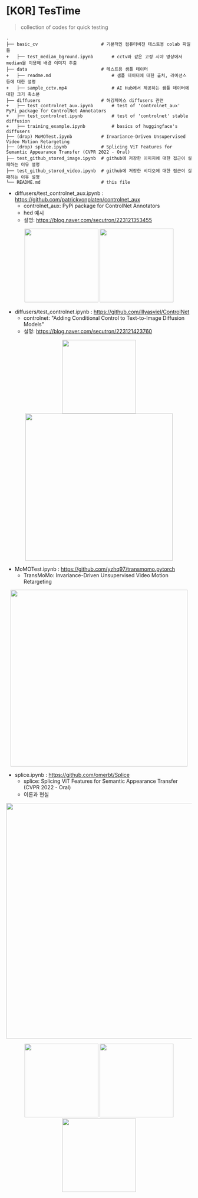 # [KOR] TesTime
> collection of codes for quick testing

    .
    ├── basic_cv                        # 기본적인 컴퓨터비전 테스트용 colab 파일들  
    +   ├── test_median_bground.ipynb       # cctv와 같은 고정 시야 영상에서 median을 이용해 배경 이미지 추출 
    ├── data                            # 테스트용 샘플 데이터
    +   ├── readme.md                       # 샘플 데이터에 대한 출처, 라이선스 등에 대한 설명 
    +   ├── sample_cctv.mp4                 # AI Hub에서 제공하는 샘플 데이터에 대한 크기 축소본 
    ├── diffusers                       # 허깅페이스 diffusers 관련
    +   ├── test_controlnet_aux.ipynb       # test of 'controlnet_aux' PyPi package for ControlNet Annotators 
    +   ├── test_controlnet.ipynb           # test of 'controlnet' stable diffusion 
    +   ├── training_example.ipynb          # basics of huggingface's diffusers 
    ├── (drop) MoMOTest.ipynb           # Invariance-Driven Unsupervised Video Motion Retargeting
    ├── (drop) splice.ipynb             # Splicing ViT Features for Semantic Appearance Transfer (CVPR 2022 - Oral)
    ├── test_github_stored_image.ipynb  # github에 저장한 이미지에 대한 접근이 실패하는 이유 설명
    ├── test_github_stored_video.ipynb  # github에 저장한 비디오에 대한 접근이 실패하는 이유 설명
    └── README.md                       # this file

- diffusers/test_controlnet_aux.ipynb : https://github.com/patrickvonplaten/controlnet_aux
   - controlnet_aux: PyPi package for ControlNet Annotators
   - hed 예시
   - 설명: https://blog.naver.com/secutron/223121353455
</p>
<p align='center'>   
    <img src='https://github.com/secutron/TesTime/assets/1733748/c245e542-1ac0-4fde-b827-20abd60ffad8' width="200"/>
    <img src='https://github.com/secutron/TesTime/assets/1733748/f8f0b6bd-8f7c-419d-aab6-f0db5c275c5f' width="200"/>
</p>

- diffusers/test_controlnet.ipynb : https://github.com/lllyasviel/ControlNet
   - controlnet: "Adding Conditional Control to Text-to-Image Diffusion Models"
   - 설명: https://blog.naver.com/secutron/223121423760
</p>
<p align='center'>   
    <img src='https://github.com/secutron/TesTime/assets/1733748/9f5f20e3-dd61-41e9-8076-191a6d6f4e37' width="200"/>
    <img src='https://github.com/secutron/TesTime/assets/1733748/ee6d6e58-d41b-44f9-86c3-fa7105224da8' width="400"/>
</p>

- MoMOTest.ipynb : https://github.com/yzhq97/transmomo.pytorch
   - TransMoMo: Invariance-Driven Unsupervised Video Motion Retargeting
<p align='center'>  
  <img src='https://yzhq97.github.io/assets/transmomo/dance.gif' width='480'/>
</p>

- splice.ipynb : https://github.com/omerbt/Splice
   - splice: Splicing ViT Features for Semantic Appearance Transfer (CVPR 2022 - Oral)
   - 이론과 현실
<p align='center'>  
  <img src='https://github.com/omerbt/Splice/blob/master/imgs/teaser.png'  width='640'/>
</p>
<p align='center'>   
    <img src='https://github.com/secutron/TesTime/assets/1733748/5cbd34e9-933f-4101-aac0-4cbade73cd59' width="200"/>
    <img src='https://github.com/secutron/TesTime/assets/1733748/001e371a-a48d-4436-b56f-dc4897f97642)' width="200"/>
    <img src='https://github.com/secutron/TesTime/assets/1733748/a673fd8e-20a2-447b-ac70-49f67eb38a1f)' width="200"/>
</p>




